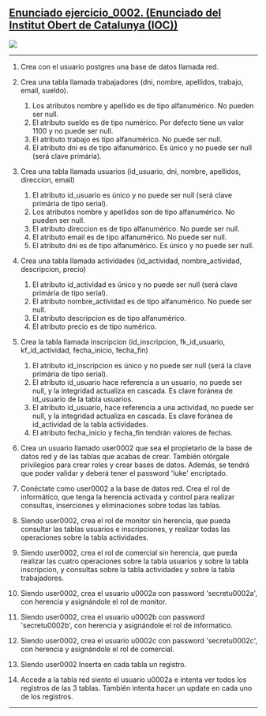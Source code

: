 <h2><a href="https://github.com/sufigueroa87/dam/tree/main/postgreSQL/creaci%C3%B3n_bases_de_datos_y_permisos/ejercicio_0002">Enunciado ejercicio_0002. (Enunciado del Institut Obert de Catalunya (IOC))</a></h2>
<img src="https://raw.githubusercontent.com/sufigueroa87/dam/main/postgreSQL/creaci%C3%B3n_bases_de_datos_y_permisos/ejercicio_0002/ejercicio_0002.jpg"/> 
<hr/>

<div>
<ol>
	<li>
   		<p>
	   		Crea con el usuario postgres una base de datos llamada red.
   		</p>
   	</li>
	<li>
   		<p> 
	   		Crea una tabla llamada trabajadores (dni, nombre, apellidos, trabajo, email, sueldo).
	   	</p>
	   	<ol>
	   		<li>
   				Los atributos nombre y apellido es de tipo alfanumérico. No pueden ser null.
   			</li>
   			<li>
   				El atributo sueldo es de tipo numérico. Por defecto tiene un valor 1100 y no puede ser null.
   			</li>
   			<li>
   				El atributo trabajo es tipo alfanumérico. No puede ser null.
   			</li>
   			<li>
   				El atributo dni es de tipo alfanumérico. Es único y no puede ser null (será clave primária).
   			</li>
   		</ol>
   	</li>
	<li>
   		<p> 
	   		Crea una tabla llamada usuarios (id_usuario, dni, nombre, apellidos, direccion, email)
   		</p>
	   	<ol>
	   		<li>
   				El atributo id_usuario es único y no puede ser null (será clave primária de tipo serial).
   			</li>
   			<li>
   				Los atributos nombre y apellidos son de tipo alfanumérico. No pueden ser null.
   			</li>
   			<li>
   				El atributo direccion es de tipo alfanumérico. No puede ser null.
   			</li>
   			<li>
   				El atributo email es de tipo alfanumérico. No puede ser null.
   			</li>
  			<li>
   				El atributo dni es de tipo alfanumérico. Es único y no puede ser null.
   			</li>
   		</ol>
   	</li>
	<li>
   		<p> 
	   		Crea una tabla llamada actividades (id_actividad, nombre_actividad, descripcion, precio)	
   		</p>
	   	<ol>
	   		<li>
   				El atributo id_actividad es único y no puede ser null (será clave primária de tipo serial).
   			</li>
   			<li>
   				El atributo nombre_actividad es de tipo alfanumérico. No puede ser null.
   			</li>
   			<li>
   				El atributo descripcion es de tipo alfanumérico.
   			</li>
   			<li>
   				El atributo precio es de tipo numérico.
   			</li>
   		</ol>
   	</li>
	<li>
   		<p> 
	   		Crea la tabla llamada inscripcion (id_inscripcion, fk_id_usuario, kf_id_actividad, fecha_inicio, fecha_fin)
   		</p>
	   	<ol>
	   		<li>
   				El atributo id_inscripcion es único y no puede ser null (será la clave primária de tipo serial).
   			</li>
   			<li>
   				El atributo id_usuario hace referencia a un usuario, no puede ser null, y la integridad actualiza en cascada. Es clave foránea de id_usuario de la tabla usuarios.
   			</li>
   			<li>
   				El atributo id_usuario, hace referencia a una actividad, no puede ser null, y la integridad actualiza en cascada. Es clave foránea de id_actividad de la tabla actividades.
   			</li>
   			<li>
   				El atributo fecha_inicio y fecha_fin tendrán valores de fechas.
   			</li>
   		</ol>
   	</li>
	<li>
   		<p> 
	   		Crea un usuario llamado user0002 que sea el propietario de la base de datos red y de las tablas que acabas de crear. También otórgale privilegios para crear roles y crear bases de datos. Además, se tendrá que poder validar y deberá tener el password 'luke' encriptado.
   		</p>
   	</li>	
	<li>
   		<p> 
	   		Conéctate como user0002 a la base de datos red. Crea el rol de informático, que tenga la herencia activada y control para realizar consultas, inserciones y eliminaciones sobre todas las tablas.
   		</p>
   	</li>
	<li>
   		<p> 
	   		Siendo user0002, crea el rol de monitor sin herencia, que pueda consultar las tablas usuarios e inscripciones, y realizar todas las operaciones sobre la tabla actividades.
   		</p>
   	</li>
	<li>
   		<p> 
	   		Siendo user0002, crea el rol de comercial sin herencia, que pueda realizar las cuatro operaciones sobre la tabla usuarios y sobre la tabla inscripcion, y consultas sobre la tabla actividades y sobre la tabla trabajadores.
   		</p>
   	</li>
	<li>
   		<p> 
	   		Siendo user0002, crea el usuario u0002a con password 'secretu0002a', con herencia y asignándole el rol de monitor.
   		</p>
   	</li>
	<li>
   		<p> 
	   		Siendo user0002, crea el usuario u0002b con password 'secretu0002b', con herencia y asignándole el rol de informatico.
   		</p>
   	</li>
	<li>
   		<p> 
	   		Siendo user0002, crea el usuario u0002c con password 'secretu0002c', con herencia y asignándole el rol de comercial.
   		</p>
   	</li>
   	<li>
   		<p> 
	   		Siendo user0002 Inserta en cada tabla un registro.
   		</p>
   	</li>
   	</li>
   	<li>
   		<p> 
	   		Accede a la tabla red siento el usuario u0002a e intenta ver todos los registros de las 3 tablas. También intenta hacer un update en cada uno de los registros.
   		</p>
   	</li>
</ol>
<hr/>
</div>

